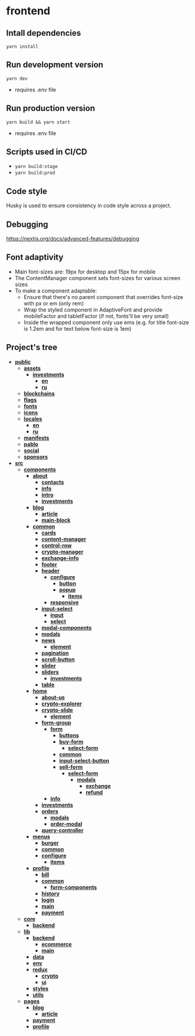 # frontend

## Intall dependencies

`yarn install`

## Run development version

`yarn dev`

- requires .env file

## Run production version

`yarn build && yarn start`

- requires .env file

## Scripts used in CI/CD

- `yarn build:stage`
- `yarn build:prod`

## Code style

Husky is used to ensure consistency in code style across a project.

## Debugging

https://nextjs.org/docs/advanced-features/debugging

## Font adaptivity

* Main font-sizes are: 19px for desktop and 15px for mobile
* The ContentManager component sets font-sizes for various screen sizes
* To make a component adaptable:
  * Ensure that there's no parent component that overrides font-size with px or em (only rem)
  * Wrap the styled component in AdaptiveFont and provide mobileFactor and tabletFactor (if not, fonts'll be very small)
  * Inside the wrapped component only use ems (e.g. for title font-size is 1.2em and for text below font-size is 1em)

## Project's tree
<!-- tree generated by markdown-notes-tree starts here -->

- [**public**](public)
    - [**assets**](public/assets)
        - [**investments**](public/assets/investments)
            - [**en**](public/assets/investments/en)
            - [**ru**](public/assets/investments/ru)
    - [**blockchains**](public/blockchains)
    - [**flags**](public/flags)
    - [**fonts**](public/fonts)
    - [**icons**](public/icons)
    - [**locales**](public/locales)
        - [**en**](public/locales/en)
        - [**ru**](public/locales/ru)
    - [**manifests**](public/manifests)
    - [**pablo**](public/pablo)
    - [**social**](public/social)
    - [**sponsors**](public/sponsors)
- [**src**](src)
    - [**components**](src/components)
        - [**about**](src/components/about)
            - [**contacts**](src/components/about/contacts)
            - [**info**](src/components/about/info)
            - [**intro**](src/components/about/intro)
            - [**investments**](src/components/about/investments)
        - [**blog**](src/components/blog)
            - [**article**](src/components/blog/article)
            - [**main-block**](src/components/blog/main-block)
        - [**common**](src/components/common)
            - [**cards**](src/components/common/cards)
            - [**content-manager**](src/components/common/content-manager)
            - [**control-row**](src/components/common/control-row)
            - [**crypto-manager**](src/components/common/crypto-manager)
            - [**exchange-info**](src/components/common/exchange-info)
            - [**footer**](src/components/common/footer)
            - [**header**](src/components/common/header)
                - [**configure**](src/components/common/header/configure)
                    - [**button**](src/components/common/header/configure/button)
                    - [**popup**](src/components/common/header/configure/popup)
                        - [**items**](src/components/common/header/configure/popup/items)
                - [**responsive**](src/components/common/header/responsive)
            - [**input-select**](src/components/common/input-select)
                - [**input**](src/components/common/input-select/input)
                - [**select**](src/components/common/input-select/select)
            - [**modal-components**](src/components/common/modal-components)
            - [**modals**](src/components/common/modals)
            - [**news**](src/components/common/news)
                - [**element**](src/components/common/news/element)
            - [**pagination**](src/components/common/pagination)
            - [**scroll-button**](src/components/common/scroll-button)
            - [**slider**](src/components/common/slider)
            - [**sliders**](src/components/common/sliders)
                - [**investments**](src/components/common/sliders/investments)
            - [**table**](src/components/common/table)
        - [**home**](src/components/home)
            - [**about-us**](src/components/home/about-us)
            - [**crypto-explorer**](src/components/home/crypto-explorer)
            - [**crypto-slide**](src/components/home/crypto-slide)
                - [**element**](src/components/home/crypto-slide/element)
            - [**form-group**](src/components/home/form-group)
                - [**form**](src/components/home/form-group/form)
                    - [**buttons**](src/components/home/form-group/form/buttons)
                    - [**buy-form**](src/components/home/form-group/form/buy-form)
                        - [**select-form**](src/components/home/form-group/form/buy-form/select-form)
                    - [**common**](src/components/home/form-group/form/common)
                    - [**input-select-button**](src/components/home/form-group/form/input-select-button)
                    - [**sell-form**](src/components/home/form-group/form/sell-form)
                        - [**select-form**](src/components/home/form-group/form/sell-form/select-form)
                            - [**modals**](src/components/home/form-group/form/sell-form/select-form/modals)
                                - [**exchange**](src/components/home/form-group/form/sell-form/select-form/modals/exchange)
                                - [**refund**](src/components/home/form-group/form/sell-form/select-form/modals/refund)
                - [**info**](src/components/home/form-group/info)
            - [**investments**](src/components/home/investments)
            - [**orders**](src/components/home/orders)
                - [**modals**](src/components/home/orders/modals)
                - [**order-modal**](src/components/home/orders/order-modal)
            - [**query-controller**](src/components/home/query-controller)
        - [**menus**](src/components/menus)
            - [**burger**](src/components/menus/burger)
            - [**common**](src/components/menus/common)
            - [**configure**](src/components/menus/configure)
                - [**items**](src/components/menus/configure/items)
        - [**profile**](src/components/profile)
            - [**bill**](src/components/profile/bill)
            - [**common**](src/components/profile/common)
                - [**form-components**](src/components/profile/common/form-components)
            - [**history**](src/components/profile/history)
            - [**login**](src/components/profile/login)
            - [**main**](src/components/profile/main)
            - [**payment**](src/components/profile/payment)
    - [**core**](src/core)
        - [**backend**](src/core/backend)
    - [**lib**](src/lib)
        - [**backend**](src/lib/backend)
            - [**ecommerce**](src/lib/backend/ecommerce)
            - [**main**](src/lib/backend/main)
        - [**data**](src/lib/data)
        - [**env**](src/lib/env)
        - [**redux**](src/lib/redux)
            - [**crypto**](src/lib/redux/crypto)
            - [**ui**](src/lib/redux/ui)
        - [**styles**](src/lib/styles)
        - [**utils**](src/lib/utils)
    - [**pages**](src/pages)
        - [**blog**](src/pages/blog)
            - [**article**](src/pages/blog/article)
        - [**payment**](src/pages/payment)
        - [**profile**](src/pages/profile)

<!-- tree generated by markdown-notes-tree ends here -->
